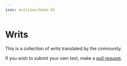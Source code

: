 ```yaml
---
icon: octicons/book-24
---
```


# Writs
This is a collection of writs translated by the community.

If you wish to submit your own text, make a [pull request].

[pull request]: https://github.com/pure-english/pure-english.github.io/fork

<!-- URLs -->

<!-- BUFFER -->

